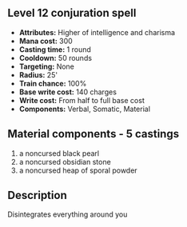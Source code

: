 ## Level 12 conjuration spell
- **Attributes:** Higher of intelligence and charisma
- **Mana cost:** 300
- **Casting time:** 1 round
- **Cooldown:** 50 rounds
- **Targeting:** None
- **Radius:** 25'
- **Train chance:** 100%
- **Base write cost:** 140 charges
- **Write cost:** From half to full base cost
- **Components:** Verbal, Somatic, Material
## Material components - 5 castings
1. a noncursed black pearl
2. a noncursed obsidian stone
3. a noncursed heap of sporal powder
## Description
Disintegrates everything around you
